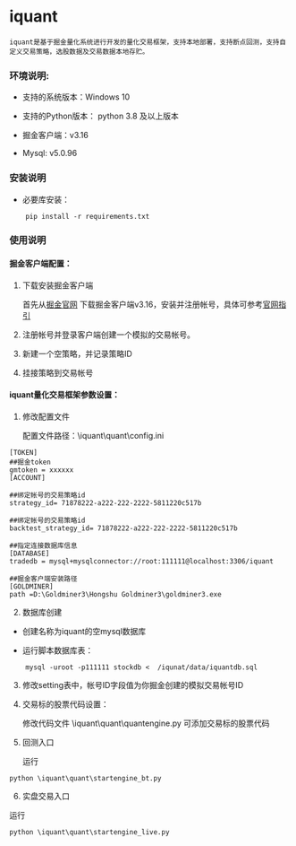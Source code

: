 # iquant

    iquant是基于掘金量化系统进行开发的量化交易框架，支持本地部署，支持断点回测，支持自定义交易策略，选股数据及交易数据本地存贮。

### 环境说明:

* 支持的系统版本：Windows 10

* 支持的Python版本： python 3.8 及以上版本

* 掘金客户端：v3.16	

* Mysql: v5.0.96

### 安装说明

* 必要库安装：
```
    pip install -r requirements.txt
```
### 使用说明
#### 掘金客户端配置：
1. 下载安装掘金客户端

    首先从[掘金官网](https://myquant.cn/) 下载掘金客户端v3.16，安装并注册帐号，具体可参考[官网指引](https://myquant.cn/docs/guide/35#32961c39feb7af92)

2. 注册帐号并登录客户端创建一个模拟的交易帐号。

3. 新建一个空策略，并记录策略ID

4. 挂接策略到交易帐号

#### iquant量化交易框架参数设置：

1. 修改配置文件

    配置文件路径：\iquant\quant\config.ini

```
[TOKEN]
##掘金token
gmtoken = xxxxxx
[ACCOUNT]

##绑定帐号的交易策略id
strategy_id= 71878222-a222-222-2222-5811220c517b

##绑定帐号的交易策略id
backtest_strategy_id= 71878222-a222-222-2222-5811220c517b

##指定连接数据库信息
[DATABASE]
tradedb = mysql+mysqlconnector://root:111111@localhost:3306/iquant

##掘金客户端安装路径
[GOLDMINER]
path =D:\Goldminer3\Hongshu Goldminer3\goldminer3.exe
```

2. 数据库创建
    
  - 创建名称为iquant的空mysql数据库
        
  - 运行脚本数据库表：
```
    mysql -uroot -p111111 stockdb <  /iqunat/data/iquantdb.sql
```
3. 修改setting表中，帐号ID字段值为你掘金创建的模拟交易帐号ID

4. 交易标的股票代码设置：

    修改代码文件  \iquant\quant\quantengine.py 可添加交易标的股票代码

5. 回测入口

    运行
```
python \iquant\quant\startengine_bt.py
```

6. 实盘交易入口

运行
```
python \iquant\quant\startengine_live.py
```
